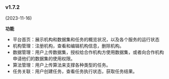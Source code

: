
### v1.7.2

(2023-11-16)

**功能**

* 平台首页：展示机构和数据集和任务的概览状况，以及各个服务的运行状态
* 机构管理：注册机构，查看和编辑机构信息，删除机构。
* 数据管理：用户上传数据集，授权给合作机构方使用数据集，或者向合作机构申请他们的数据集的使用权限。
* 算法管理：用户上传算法来支撑各种类型的任务。
* 任务关联：用户创建任务，查看任务执行状态，获取任务结果。